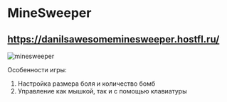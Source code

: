 # MineSweeper
## https://danilsawesomeminesweeper.hostfl.ru/

![minesweeper](https://user-images.githubusercontent.com/56964428/235966688-36ea2f78-e840-4f29-ae68-c9da0957fbce.png)

Особенности игры:
1. Настройка размера боля и количество бомб
2. Управление как мышкой, так и с помощью клавиатуры
